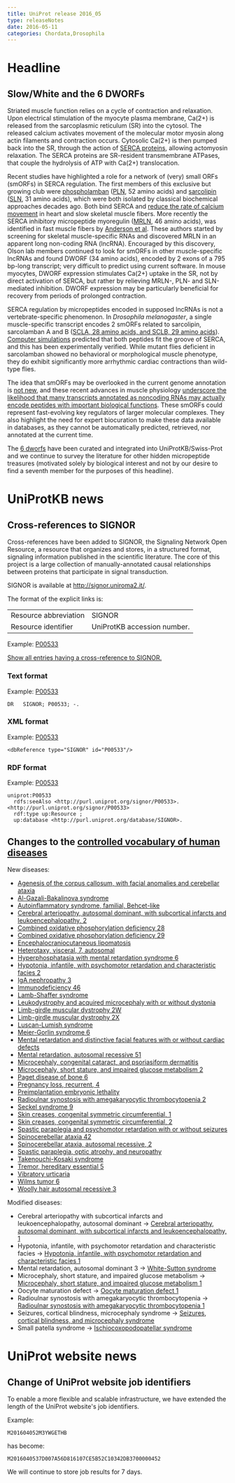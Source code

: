 ```yaml
---
title: UniProt release 2016_05
type: releaseNotes
date: 2016-05-11
categories: Chordata,Drosophila
---
```


# Headline

## Slow/White and the 6 DWORFs

Striated muscle function relies on a cycle of contraction and relaxation. Upon electrical stimulation of the myocyte plasma membrane, Ca(2+) is released from the sarcoplasmic reticulum (SR) into the cytosol. The released calcium activates movement of the molecular motor myosin along actin filaments and contraction occurs. Cytosolic Ca(2+) is then pumped back into the SR, through the action of [SERCA proteins](https://www.uniprot.org/uniprotkb?query=gene:ATP2A+and+reviewed:true), allowing actomyosin relaxation. The SERCA proteins are SR-resident transmembrane ATPases, that couple the hydrolysis of ATP with Ca(2+) translocation.

Recent studies have highlighted a role for a network of (very) small ORFs (smORFs) in SERCA regulation. The first members of this exclusive but growing club were [phospholamban](http://www.ncbi.nlm.nih.gov/pubmed/235523) ([PLN](https://www.uniprot.org/uniprotkb?query=gene:pln+and+reviewed:true), 52 amino acids) and [sarcolipin](http://www.ncbi.nlm.nih.gov/pubmed/1416990,9367679) ([SLN](https://www.uniprot.org/uniprotkb?query=gene:sln+and+taxonomy:mammalia+and+reviewed:true), 31 amino acids), which were both isolated by classical biochemical approaches decades ago. Both bind SERCA and [reduce the rate of calcium movement](http://www.ncbi.nlm.nih.gov/pubmed/23455424,23996003) in heart and slow skeletal muscle fibers. More recently the SERCA inhibitory micropeptide myoregulin ([MRLN](https://www.uniprot.org/uniprotkb?query=gene:mrln+and+taxonomy:mammalia+and+reviewed:true), 46 amino acids), was identified in fast muscle fibers by [Anderson et al](http://www.ncbi.nlm.nih.gov/pubmed/25640239). These authors started by screening for skeletal muscle-specific RNAs and discovered MRLN in an apparent long non-coding RNA (lncRNA). Encouraged by this discovery, Olson lab members continued to look for smORFs in other muscle-specific lncRNAs and found DWORF (34 amino acids), encoded by 2 exons of a 795 bp-long transcript; very difficult to predict using current software. In mouse myocytes, DWORF expression stimulates Ca(2+) uptake in the SR, not by direct activation of SERCA, but rather by relieving MRLN-, PLN- and SLN-mediated inhibition. DWORF expression may be particularly beneficial for recovery from periods of prolonged contraction.

SERCA regulation by micropeptides encoded in supposed lncRNAs is not a vertebrate-specific phenomenon. In _Drosophila melanogaster_, a single muscle-specific transcript encodes 2 smORFs related to sarcolipin, sarcolamban A and B ([SCLA, 28 amino acids, and SCLB, 29 amino acids](https://www.uniprot.org/uniprotkb?query=name:sarcolamban+and+reviewed:true)). [Computer simulations](http://www.ncbi.nlm.nih.gov/pubmed/23970561) predicted that both peptides fit the groove of SERCA, and this has been experimentally verified. While mutant flies deficient in sarcolamban showed no behavioral or morphological muscle phenotype, they do exhibit significantly more arrhythmic cardiac contractions than wild-type flies.

The idea that smORFs may be overlooked in the current genome annotation is [not new](https://www.uniprot.org/help/2014/10/01/release), and these recent advances in muscle physiology [underscore the likelihood that many transcripts annotated as noncoding RNAs may actually encode peptides with important biological functions](http://www.ncbi.nlm.nih.gov/pubmed/26816378). These smORFs could represent fast-evolving key regulators of larger molecular complexes. They also highlight the need for expert biocuration to make these data available in databases, as they cannot be automatically predicted, retrieved, nor annotated at the current time.

The [6 dworfs](https://www.uniprot.org/uniprotkb?query=accession:P0DN84+or+accession:P0DN83+or+accession:P0DMT0+or+accession:Q9CV60+or+accession:P26678+or+accession:P61014+or+accession:P61016+or+accession:A4IFH6+or+accession:P61012+or+accession:P61015+or+accession:P61013+or+accession:P26677+or+accession:O00631+or+accession:Q9CQD6+or+accession:Q6SLE7+or+accession:P42532+or+accession:C0HJH4+or+accession:C0HJH3) have been curated and integrated into UniProtKB/Swiss-Prot and we continue to survey the literature for other hidden micropeptide treasures (motivated solely by biological interest and not by our desire to find a seventh member for the purposes of this headline).

# UniProtKB news

## Cross-references to SIGNOR

Cross-references have been added to SIGNOR, the Signaling Network Open Resource, a resource that organizes and stores, in a structured format, signaling information published in the scientific literature. The core of this project is a large collection of manually-annotated causal relationships between proteins that participate in signal transduction.

SIGNOR is available at <http://signor.uniroma2.it/>.

The format of the explicit links is:

|                       |                             |
| :-------------------- | :-------------------------- |
| Resource abbreviation | SIGNOR                      |
| Resource identifier   | UniProtKB accession number. |

Example: [P00533](https://www.uniprot.org/uniprotkb/P00533)

[Show all entries having a cross-reference to SIGNOR.](https://www.uniprot.org/uniprotkb?query=database%3Asignor)

### Text format

Example: [P00533](https://rest.uniprot.org/uniprotkb/P00533.txt)

    DR   SIGNOR; P00533; -.

### XML format

Example: [P00533](https://rest.uniprot.org/uniprotkb/P00533.xml)

    <dbReference type="SIGNOR" id="P00533"/>

### RDF format

Example: [P00533](https://rest.uniprot.org/uniprotkb/P00533.ttl)

    uniprot:P00533
      rdfs:seeAlso <http://purl.uniprot.org/signor/P00533>.
    <http://purl.uniprot.org/signor/P00533>
      rdf:type up:Resource ;
      up:database <http://purl.uniprot.org/database/SIGNOR>.

## Changes to the [controlled vocabulary of human diseases](https://ftp.uniprot.org/pub/databases/uniprot/current_release/knowledgebase/complete/docs/humdisease)

New diseases:

- [Agenesis of the corpus callosum, with facial anomalies and cerebellar ataxia](https://www.uniprot.org/diseases/DI-04654)
- [Al-Gazali-Bakalinova syndrome](https://www.uniprot.org/diseases/DI-04658)
- [Autoinflammatory syndrome, familial, Behcet-like](https://www.uniprot.org/diseases/DI-04635)
- [Cerebral arteriopathy, autosomal dominant, with subcortical infarcts and leukoencephalopathy, 2](https://www.uniprot.org/diseases/DI-04641)
- [Combined oxidative phosphorylation deficiency 28](https://www.uniprot.org/diseases/DI-04643)
- [Combined oxidative phosphorylation deficiency 29](https://www.uniprot.org/diseases/DI-04649)
- [Encephalocraniocutaneous lipomatosis](https://www.uniprot.org/diseases/DI-04665)
- [Heterotaxy, visceral, 7, autosomal](https://www.uniprot.org/diseases/DI-04636)
- [Hyperphosphatasia with mental retardation syndrome 6](https://www.uniprot.org/diseases/DI-04648)
- [Hypotonia, infantile, with psychomotor retardation and characteristic facies 2](https://www.uniprot.org/diseases/DI-04645)
- [IgA nephropathy 3](https://www.uniprot.org/diseases/DI-04653)
- [Immunodeficiency 46](https://www.uniprot.org/diseases/DI-04634)
- [Lamb-Shaffer syndrome](https://www.uniprot.org/diseases/DI-04646)
- [Leukodystrophy and acquired microcephaly with or without dystonia](https://www.uniprot.org/diseases/DI-04639)
- [Limb-girdle muscular dystrophy 2W](https://www.uniprot.org/diseases/DI-04660)
- [Limb-girdle muscular dystrophy 2X](https://www.uniprot.org/diseases/DI-04650)
- [Luscan-Lumish syndrome](https://www.uniprot.org/diseases/DI-04661)
- [Meier-Gorlin syndrome 6](https://www.uniprot.org/diseases/DI-04664)
- [Mental retardation and distinctive facial features with or without cardiac defects](https://www.uniprot.org/diseases/DI-04642)
- [Mental retardation, autosomal recessive 51](https://www.uniprot.org/diseases/DI-04633)
- [Microcephaly, congenital cataract, and psoriasiform dermatitis](https://www.uniprot.org/diseases/DI-04663)
- [Microcephaly, short stature, and impaired glucose metabolism 2](https://www.uniprot.org/diseases/DI-04652)
- [Paget disease of bone 6](https://www.uniprot.org/diseases/DI-04662)
- [Pregnancy loss, recurrent, 4](https://www.uniprot.org/diseases/DI-04655)
- [Preimplantation embryonic lethality](https://www.uniprot.org/diseases/DI-04651)
- [Radioulnar synostosis with amegakaryocytic thrombocytopenia 2](https://www.uniprot.org/diseases/DI-04632)
- [Seckel syndrome 9](https://www.uniprot.org/diseases/DI-04640)
- [Skin creases, congenital symmetric circumferential, 1](https://www.uniprot.org/diseases/DI-04628)
- [Skin creases, congenital symmetric circumferential, 2](https://www.uniprot.org/diseases/DI-04629)
- [Spastic paraplegia and psychomotor retardation with or without seizures](https://www.uniprot.org/diseases/DI-04637)
- [Spinocerebellar ataxia 42](https://www.uniprot.org/diseases/DI-04644)
- [Spinocerebellar ataxia, autosomal recessive, 2](https://www.uniprot.org/diseases/DI-04657)
- [Spastic paraplegia, optic atrophy, and neuropathy](https://www.uniprot.org/diseases/DI-04659)
- [Takenouchi-Kosaki syndrome](https://www.uniprot.org/diseases/DI-04631)
- [Tremor, hereditary essential 5](https://www.uniprot.org/diseases/DI-04630)
- [Vibratory urticaria](https://www.uniprot.org/diseases/DI-04656)
- [Wilms tumor 6](https://www.uniprot.org/diseases/DI-04647)
- [Woolly hair autosomal recessive 3](https://www.uniprot.org/diseases/DI-04638)

Modified diseases:

- Cerebral arteriopathy with subcortical infarcts and leukoencephalopathy, autosomal dominant -&gt; [Cerebral arteriopathy, autosomal dominant, with subcortical infarcts and leukoencephalopathy, 1](https://www.uniprot.org/diseases/DI-01334)
- Hypotonia, infantile, with psychomotor retardation and characteristic facies -&gt; [Hypotonia, infantile, with psychomotor retardation and characteristic facies 1](https://www.uniprot.org/diseases/DI-03902)
- Mental retardation, autosomal dominant 3 -&gt; [White-Sutton syndrome](https://www.uniprot.org/diseases/DI-04421)
- Microcephaly, short stature, and impaired glucose metabolism -&gt; [Microcephaly, short stature, and impaired glucose metabolism 1](https://www.uniprot.org/diseases/DI-04234)
- Oocyte maturation defect -&gt; [Oocyte maturation defect 1](https://www.uniprot.org/diseases/DI-04091)
- Radioulnar synostosis with amegakaryocytic thrombocytopenia -&gt; [Radioulnar synostosis with amegakaryocytic thrombocytopenia 1](https://www.uniprot.org/diseases/DI-02243)
- Seizures, cortical blindness, microcephaly syndrome -&gt; [Seizures, cortical blindness, and microcephaly syndrome](https://www.uniprot.org/diseases/DI-04572)
- Small patella syndrome -&gt; [Ischiocoxopodopatellar syndrome](https://www.uniprot.org/diseases/DI-02312)

# UniProt website news

## Change of UniProt website job identifiers

To enable a more flexible and scalable infrastructure, we have extended the length of the UniProt website's job identifiers.

Example:

    M201604052M3YWGETHB

has become:

    M2016040537D007A56D816107CE5B52C10342DB3700000452

We will continue to store job results for 7 days.
